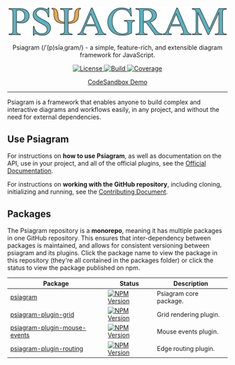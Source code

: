 <p align="center">
  <a href="https://www.psiagram.org/">
    <img alt="Psiagram" src="https://raw.githubusercontent.com/liamross/psiagram/master/logo/logo-title.png" width="700" >
  </a>
</p>

<p align="center">
  Psiagram (/ˈ(p)sīəˌɡram/) - a simple, feature-rich, and extensible diagram framework for JavaScript.
</p>

<p align="center">
  <a href="https://github.com/liamross/psiagram/blob/master/LICENSE" target="_blank">
    <img
      alt="License"
      src="https://img.shields.io/github/license/liamross/psiagram.svg"
    >
  </a>
  <a href="https://travis-ci.org/liamross/psiagram" target="_blank">
    <img
      alt="Build"
      src="https://travis-ci.org/liamross/psiagram.svg?branch=master"
    >
  </a>
  <a href="https://codecov.io/gh/liamross/psiagram" target="_blank">
    <img
      alt="Coverage"
      src="https://img.shields.io/codecov/c/github/liamross/psiagram.svg"
    >
  </a>
</p>

<p align="center">
  <a href="https://codesandbox.io/s/qzwk05zx4j" target="_blank">
    CodeSandbox Demo
  </a>
</p>

---

Psiagram is a framework that enables anyone to build complex and interactive
diagrams and workflows easily, in any project, and without the need for external
dependencies.

## Use Psiagram

For instructions on **how to use Psiagram**, as well as documentation on the
API, use in your project, and all of the official plugins, see the
[Official Documentation](https://www.psiagram.org/).

For instructions on **working with the GitHub repository**, including cloning,
initializing and running, see the
[Contributing Document](https://github.com/liamross/psiagram/blob/master/CONTRIBUTING.md).

## Packages

The Psiagram repository is a **monorepo**, meaning it has multiple packages in
one GitHub repository. This ensures that inter-dependency between packages is
maintained, and allows for consistent versioning between psiagram and its
plugins. Click the package name to view the package in this repository (they're
all contained in the packages folder) or click the status to view the package
published on npm.

| Package                                                                                                                | Status                                                                                                                                  | Description            |
| ---------------------------------------------------------------------------------------------------------------------- | --------------------------------------------------------------------------------------------------------------------------------------- | ---------------------- |
| [psiagram](https://github.com/liamross/psiagram/tree/master/packages/psiagram)                                         | [![NPM Version](https://badge.fury.io/js/psiagram.svg)](https://www.npmjs.com/package/psiagram)                                         | Psiagram core package. |
| [psiagram-plugin-grid](https://github.com/liamross/psiagram/tree/master/packages/psiagram-plugin-grid)                 | [![NPM Version](https://badge.fury.io/js/psiagram-plugin-grid.svg)](https://www.npmjs.com/package/psiagram-plugin-grid)                 | Grid rendering plugin. |
| [psiagram-plugin-mouse-events](https://github.com/liamross/psiagram/tree/master/packages/psiagram-plugin-mouse-events) | [![NPM Version](https://badge.fury.io/js/psiagram-plugin-mouse-events.svg)](https://www.npmjs.com/package/psiagram-plugin-mouse-events) | Mouse events plugin.   |
| [psiagram-plugin-routing](https://github.com/liamross/psiagram/tree/master/packages/psiagram-plugin-routing)           | [![NPM Version](https://badge.fury.io/js/psiagram-plugin-routing.svg)](https://www.npmjs.com/package/psiagram-plugin-routing)           | Edge routing plugin.   |
